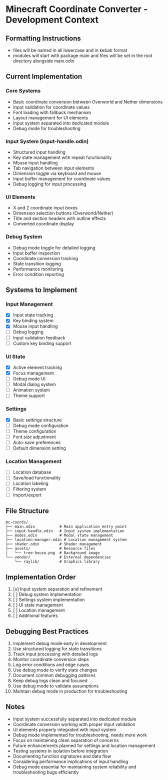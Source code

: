 # Minecraft Coordinate Converter - Development Context

## Formatting Instructions
- files will be named in all lowercase and in kebab format
- modules will start with package main and files will be set in the root directory alongside main.odin

## Current Implementation

### Core Systems
- Basic coordinate conversion between Overworld and Nether dimensions
- Input validation for coordinate values
- Font loading with fallback mechanism
- Layout management for UI elements
- Input system separated into dedicated module
- Debug mode for troubleshooting

### Input System (input-handle.odin)
- Structured input handling
- Key state management with repeat functionality
- Mouse input handling
- Tab navigation between input elements
- Dimension toggle via keyboard and mouse
- Input buffer management for coordinate values
- Debug logging for input processing

### UI Elements
- X and Z coordinate input boxes
- Dimension selection buttons (Overworld/Nether)
- Title and section headers with outline effects
- Converted coordinate display

### Debug System
- Debug mode toggle for detailed logging
- Input buffer inspection
- Coordinate conversion tracking
- State transition logging
- Performance monitoring
- Error condition reporting

## Systems to Implement

### Input Management
- [x] Input state tracking
- [x] Key binding system
- [x] Mouse input handling
- [ ] Debug logging
- [ ] Input validation feedback
- [ ] Custom key binding support

### UI State
- [x] Active element tracking
- [x] Focus management
- [ ] Debug mode UI
- [ ] Modal dialog system
- [ ] Animation system
- [ ] Theme support

### Settings
- [x] Basic settings structure
- [ ] Debug mode configuration
- [ ] Theme configuration
- [ ] Font size adjustment
- [ ] Auto-save preferences
- [ ] Default dimension setting

### Location Management
- [ ] Location database
- [ ] Save/load functionality
- [ ] Location labeling
- [ ] Filtering system
- [ ] Import/export

## File Structure
```
mc-coords/
├── main.odin           # Main application entry point
├── input-handle.odin   # Input system implementation
├── modes.odin          # Modal state management
├── location-manager.odin # Location management system
├── shader.odin         # Shader management
├── assets/             # Resource files
│   └── tree-house.png  # Background image
└── vendor/             # External dependencies
    └── raylib/         # Graphics library
```

## Implementation Order
1. [x] Input system separation and refinement
2. [ ] Debug system implementation
3. [ ] Settings system implementation
4. [ ] UI state management
5. [ ] Location management
6. [ ] Additional features

## Debugging Best Practices
1. Implement debug mode early in development
2. Use structured logging for state transitions
3. Track input processing with detailed logs
4. Monitor coordinate conversion steps
5. Log error conditions and edge cases
6. Use debug mode to verify state changes
7. Document common debugging patterns
8. Keep debug logs clean and focused
9. Use debug mode to validate assumptions
10. Maintain debug mode in production for troubleshooting

## Notes
- Input system successfully separated into dedicated module
- Coordinate conversion working with proper input validation
- UI elements properly integrated with input system
- Debug mode implemented for troubleshooting, needs more work
- Focus on maintaining clean separation of concerns
- Future enhancements planned for settings and location management
- Testing systems in isolation before integration
- Documenting function signatures and data flow
- Considering performance implications of input handling
- Debug mode essential for maintaining system reliability and troubleshooting bugs efficiently